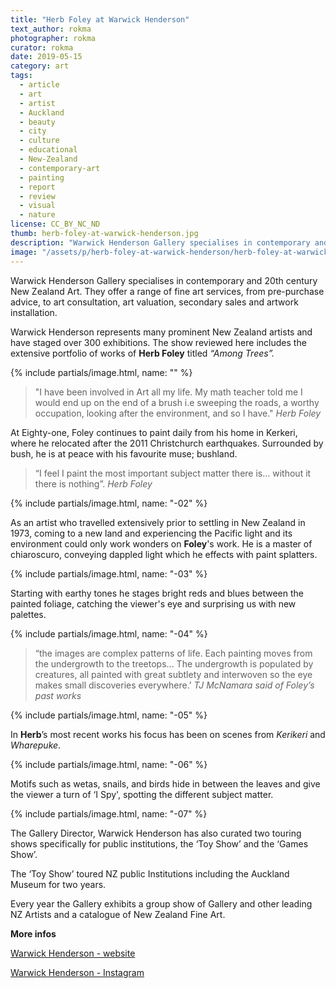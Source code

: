 ```yaml
---
title: "Herb Foley at Warwick Henderson"
text_author: rokma
photographer: rokma
curator: rokma
date: 2019-05-15
category: art
tags:
  - article
  - art
  - artist
  - Auckland
  - beauty
  - city
  - culture
  - educational
  - New-Zealand
  - contemporary-art
  - painting
  - report
  - review
  - visual
  - nature
license: CC_BY_NC_ND
thumb: herb-foley-at-warwick-henderson.jpg
description: "Warwick Henderson Gallery specialises in contemporary and 20th century New Zealand Art. They represent many prominent New Zealand artists and have staged over 300 exhibitions. The exhibition reviewed here includes the extensive portfolio of works of Herb Foley, Among Trees."
image: "/assets/p/herb-foley-at-warwick-henderson/herb-foley-at-warwick-henderson.jpg"
---
```


Warwick Henderson Gallery specialises in contemporary and 20th century New Zealand Art. They offer a range of fine art services, from pre-purchase advice, to art consultation, art valuation, secondary sales and artwork installation.

Warwick Henderson represents many prominent New Zealand artists and have staged over 300 exhibitions. The show reviewed here includes the extensive portfolio of works of **Herb Foley** titled _“Among Trees”._

{% include partials/image.html, name: "" %}


>"I have been involved in Art all my life. My math teacher told me I would end up on the end of a brush i.e sweeping the roads, a worthy occupation, looking after the environment, and so I have." _Herb Foley_

At Eighty-one, Foley continues to paint daily from his home in Kerkeri, where he relocated after the 2011 Christchurch earthquakes. Surrounded by bush, he is at peace with his favourite muse; bushland.

>“I feel I paint the most important subject matter there is… without it there is nothing”. _Herb Foley_

{% include partials/image.html, name: "-02" %}

As an artist who travelled extensively prior to settling in New Zealand in 1973, coming to a new land and experiencing the Pacific light and its environment could only work wonders on **Foley**'s work. He is a master of chiaroscuro, conveying dappled light which he effects with paint splatters.

{% include partials/image.html, name: "-03" %}

Starting with earthy tones he stages bright reds and blues between the painted foliage, catching the viewer's eye and surprising us with new palettes.

{% include partials/image.html, name: "-04" %}

>“the images are complex patterns of life. Each painting moves from the undergrowth to the treetops... The undergrowth is populated by creatures, all painted with great subtlety and interwoven so the eye makes small discoveries everywhere.’ _TJ McNamara said of Foley’s past works_

{% include partials/image.html, name: "-05" %}

In **Herb**’s most recent works his focus has been on scenes from _Kerikeri_ and _Wharepuke_.

{% include partials/image.html, name: "-06" %}

Motifs such as wetas, snails, and birds hide in between the leaves and give the viewer a turn of ‘I Spy', spotting the different subject matter.

{% include partials/image.html, name: "-07" %}

The Gallery Director, Warwick Henderson has also curated two touring shows specifically for public institutions, the ‘Toy Show’ and the ‘Games Show’.

The ‘Toy Show’ toured NZ public Institutions including the Auckland Museum for two years.

Every year the Gallery exhibits a group show of Gallery and other leading NZ Artists and a catalogue of New Zealand Fine Art.

**More infos**

[Warwick Henderson - website](http://www.warwickhenderson.co.nz/herb-foley--among-trees--2019.html)

[Warwick Henderson - Instagram](https://www.instagram.com/warwickhendersongallery/)
